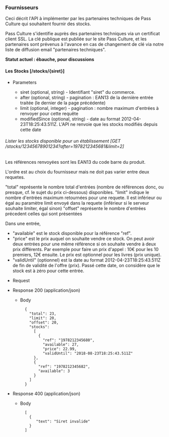 ### Fournisseurs

Ceci décrit l'API à implémenter par les partenaires techniques de Pass Culture qui souhaitent fournir des stocks.

Pass Culture s'identifie auprès des partenaires techniques via un certificat client SSL. La clé publique est publiée sur le site Pass Culture, et les partenaires sont prévenus à l'avance en cas de changement de clé via notre liste de diffusion email "partenaires techniques".

**Statut actuel : ébauche, pour discussions**

#### Les Stocks [/stocks/{siret}]

+ Parameters

  + siret (optional, string) - Identifiant "siret" du commerce.
  + after (optional, string) - pagination : EAN13 de la dernière entrée traitée (le dernier de la page précédente)
  + limit (optional, integer) - pagination : nombre maximum d'entrées à renvoyer pour cette requête
  + modifiedSince (optional, string) - date au format 2012-04-23T18:25:43.511Z. L'API ne renvoie que les stocks modifiés depuis cette date

###### Lister les stocks disponible pour un établissement [GET /stocks/12345678901234?after=1978212345681&limit=2]

Les références renvoyées sont les EAN13 du code barre du produit. 

L'ordre est au choix du fournisseur mais ne doit pas varier entre deux requetes.

"total" représente le nombre total d'entrées (nombre de références donc, ou presque, cf. le sujet du prix ci-dessous) disponibles.
"limit" indique le nombre d'entrées maximum retournées pour une requete. Il est inférieur ou égal au paramètre limit envoyé dans la requete (inférieur si le serveur souhaite limiter, égal sinon)
"offset" représente le nombre d'entrées précedent celles qui sont présentées

Dans une entrée,
- "available" est le stock disponible pour la référence "ref".
- "price" est le prix auquel on souhaite vendre ce stock. On peut avoir deux entrées pour une même référence si on souhaite vendre à deux prix différents. Par exemple pour faire un prix d'appel : 10€ pour les 10 premiers, 12€ ensuite. Le prix est optionnel pour les livres (prix unique).
- "validUntil" (optionnel) est la date au format 2012-04-23T18:25:43.511Z de fin de validité de l'offre (prix). Passé cette date, on considère que le stock est à zéro pour cette entrée.

+ Request

+ Response 200 (application/json)

    + Body

            { 
              "total": 23,
              "limit": 20,
              "offset": 20,
              "stocks":
                [
                  {
                    "ref": "1978212345680",
                    "available": 27,
                    "price": 22.99,
                    "validUntil": "2018-08-23T18:25:43.511Z"
                },
                {
                  "ref": "1978212345682",
                  "available": 3
                }
              ]
            }

+ Response 400 (application/json)

    + Body

            [
              {
                 "text": "Siret invalide"
              }
            ]
